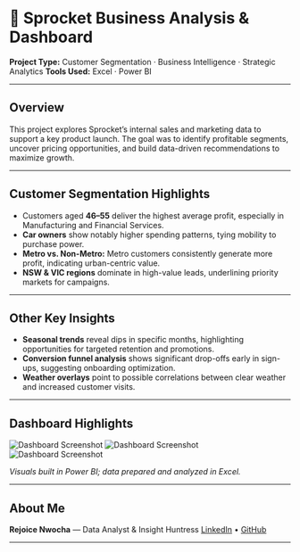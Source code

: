 # 🚀 Sprocket Business Analysis & Dashboard

**Project Type:** Customer Segmentation · Business Intelligence · Strategic Analytics
**Tools Used:** Excel · Power BI

---

## Overview

This project explores Sprocket’s internal sales and marketing data to support a key product launch. The goal was to identify profitable segments, uncover pricing opportunities, and build data-driven recommendations to maximize growth.

---

## Customer Segmentation Highlights

* Customers aged **46–55** deliver the highest average profit, especially in Manufacturing and Financial Services.
* **Car owners** show notably higher spending patterns, tying mobility to purchase power.
* **Metro vs. Non-Metro:** Metro customers consistently generate more profit, indicating urban-centric value.
* **NSW & VIC regions** dominate in high-value leads, underlining priority markets for campaigns.

---

## Other Key Insights

* **Seasonal trends** reveal dips in specific months, highlighting opportunities for targeted retention and promotions.
* **Conversion funnel analysis** shows significant drop-offs early in sign-ups, suggesting onboarding optimization.
* **Weather overlays** point to possible correlations between clear weather and increased customer visits.

---

## Dashboard Highlights

![Dashboard Screenshot](Screenshotpng2.png)
![Dashboard Screenshot](Screenshot2.png)
![Dashboard Screenshot](Screenshot4.png)

*Visuals built in Power BI; data prepared and analyzed in Excel.*

---

## About Me

**Rejoice Nwocha** — Data Analyst & Insight Huntress
[LinkedIn](https://linkedin.com/in/rejoice-nwocha) • [GitHub](https://github.com/Gift-nwocha)

---
